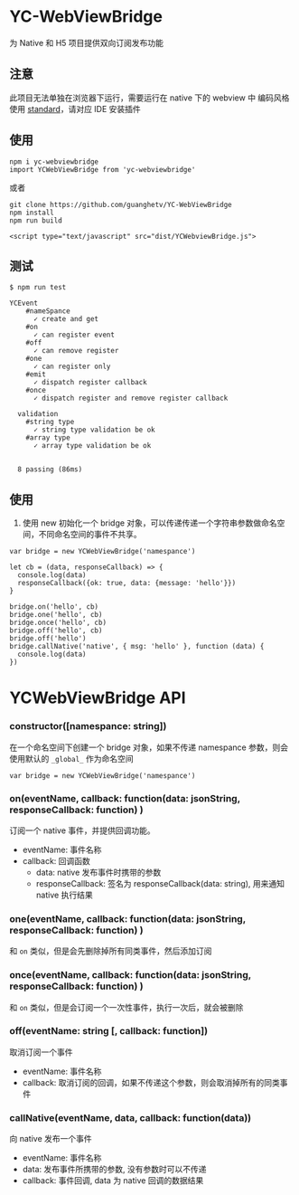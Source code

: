 # YC-WebViewBridge
为 Native 和 H5 项目提供双向订阅发布功能

## 注意
此项目无法单独在浏览器下运行，需要运行在 native 下的 webview 中
编码风格使用 [standard](https://standardjs.com/readme-zhcn.html)，请对应 IDE 安装插件

## 使用
```
npm i yc-webviewbridge
import YCWebViewBridge from 'yc-webviewbridge'
```
或者
```
git clone https://github.com/guanghetv/YC-WebViewBridge
npm install
npm run build

<script type="text/javascript" src="dist/YCWebviewBridge.js">
```

## 测试
```
$ npm run test

YCEvent
    #nameSpance
      ✓ create and get
    #on
      ✓ can register event
    #off
      ✓ can remove register
    #one
      ✓ can register only
    #emit
      ✓ dispatch register callback
    #once
      ✓ dispatch register and remove register callback

  validation
    #string type
      ✓ string type validation be ok
    #array type
      ✓ array type validation be ok


  8 passing (86ms)
```

## 使用
1. 使用 new 初始化一个 bridge 对象，可以传递传递一个字符串参数做命名空间，不同命名空间的事件不共享。
```
var bridge = new YCWebViewBridge('namespance')

let cb = (data, responseCallback) => {
  console.log(data)
  responseCallback({ok: true, data: {message: 'hello'}})
}

bridge.on('hello', cb)
bridge.one('hello', cb)
bridge.once('hello', cb)
bridge.off('hello', cb)
bridge.off('hello')
bridge.callNative('native', { msg: 'hello' }, function (data) {
  console.log(data)
})
```

# YCWebViewBridge API

### constructor([namespance: string])
在一个命名空间下创建一个 bridge 对象，如果不传递 namespance 参数，则会使用默认的 `_global_` 作为命名空间
```
var bridge = new YCWebViewBridge('namespance')
```

### on(eventName, callback: function(data: jsonString, responseCallback: function) )
订阅一个 native 事件，并提供回调功能。
- eventName: 事件名称
- callback: 回调函数
  - data: native 发布事件时携带的参数
  - responseCallback: 签名为 responseCallback(data: string), 用来通知 native 执行结果

### one(eventName, callback: function(data: jsonString, responseCallback: function) )
和 `on` 类似，但是会先删除掉所有同类事件，然后添加订阅

### once(eventName, callback: function(data: jsonString, responseCallback: function) )
和 `on` 类似，但是会订阅一个一次性事件，执行一次后，就会被删除

### off(eventName: string [, callback: function])
取消订阅一个事件
- eventName: 事件名称
- callback: 取消订阅的回调，如果不传递这个参数，则会取消掉所有的同类事件

### callNative(eventName, data, callback: function(data))
向 native 发布一个事件
- eventName: 事件名称
- data: 发布事件所携带的参数, 没有参数时可以不传递
- callback: 事件回调, data 为 native 回调的数据结果



